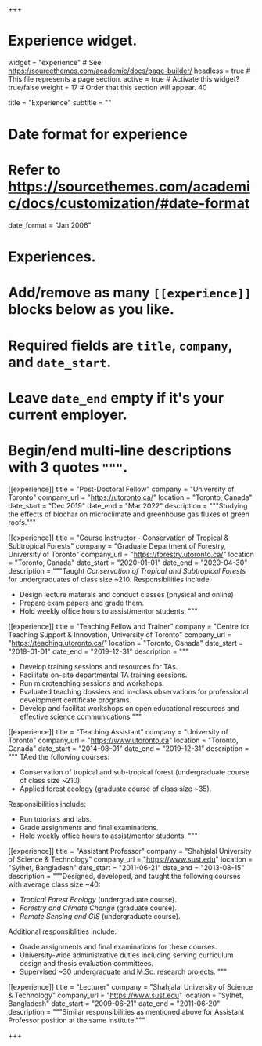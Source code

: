 +++
# Experience widget.
widget = "experience"  # See https://sourcethemes.com/academic/docs/page-builder/
headless = true  # This file represents a page section.
active = true  # Activate this widget? true/false
weight = 17  # Order that this section will appear. 40

title = "Experience"
subtitle = ""

# Date format for experience
#   Refer to https://sourcethemes.com/academic/docs/customization/#date-format
date_format = "Jan 2006"

# Experiences.
#   Add/remove as many `[[experience]]` blocks below as you like.
#   Required fields are `title`, `company`, and `date_start`.
#   Leave `date_end` empty if it's your current employer.
#   Begin/end multi-line descriptions with 3 quotes `"""`.

[[experience]]
  title = "Post-Doctoral Fellow"
  company = "University of Toronto"
  company_url = "https://utoronto.ca/"
  location = "Toronto, Canada"
  date_start = "Dec 2019"
  date_end = "Mar 2022"
  description = """Studying the effects of biochar on microclimate and greenhouse gas fluxes of green roofs."""

[[experience]]
  title = "Course Instructor - Conservation of Tropical & Subtropical Forests"
  company = "Graduate Department of Forestry, University of Toronto"
  company_url = "https://forestry.utoronto.ca/"
  location = "Toronto, Canada"
  date_start = "2020-01-01"
  date_end = "2020-04-30"
  description = """Taught *Conservation of Tropical and Subtropical Forests* for undergraduates of class size ~210.
  Responsibilities include:
  - Design lecture materals and conduct classes (physical and online)
  - Prepare exam papers and grade them. 
  - Hold weekly office hours to assist/mentor students.
  """

[[experience]]
  title = "Teaching Fellow and Trainer"
  company = "Centre for Teaching Support & Innovation, University of Toronto"
  company_url = "https://teaching.utoronto.ca/"
  location = "Toronto, Canada"
  date_start = "2018-01-01"
  date_end = "2019-12-31"
  description = """
  - Develop training sessions and resources for TAs.
  - Facilitate on-site departmental TA training sessions.
  - Run microteaching sessions and workshops. 
  - Evaluated teaching dossiers and in-class observations for professional development certificate programs.
  - Develop and facilitat workshops on open educational resources and effective science communications
  """

[[experience]]
  title = "Teaching Assistant"
  company = "University of Toronto"
  company_url = "https://www.utoronto.ca"
  location = "Toronto, Canada"
  date_start = "2014-08-01"
  date_end = "2019-12-31"
  description = """ TAed the following courses: 
  - Conservation of tropical and sub-tropical forest (undergraduate course of class size ~210).
  - Applied forest ecology (graduate course of class size ~35).
  
  Responsibilities include:
  - Run tutorials and labs.
  - Grade assignments and final examinations. 
  - Hold weekly office hours to assist/mentor students. 
 """

[[experience]]
  title = "Assistant Professor"
  company = "Shahjalal University of Science & Technology"
  company_url = "https://www.sust.edu"
  location = "Sylhet, Bangladesh"
  date_start = "2011-06-21"
  date_end = "2013-08-15"
  description = """Designed, developed, and taught the following courses with average class size ~40:
  - *Tropical Forest Ecology* (undergraduate course).
  - *Forestry and Climate Change* (graduate course).
  - *Remote Sensing and GIS* (undergraduate course). 
  
  Additional responsiblities include:
  - Grade assignments and final examinations for these courses. 
  - University-wide administrative duties including serving curriculum design and thesis evaluation committees.
  - Supervised ~30 undergraduate and M.Sc. research projects. 
  """

[[experience]]
  title = "Lecturer"
  company = "Shahjalal University of Science & Technology"
  company_url = "https://www.sust.edu"
  location = "Sylhet, Bangladesh"
  date_start = "2009-06-21"
  date_end = "2011-06-20"
  description = """Similar responsibilities as mentioned above for Assistant Professor position at the same institute."""

+++
